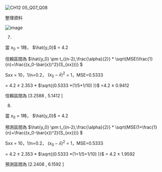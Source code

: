 ![CH12 05_Q07_Q08](https://github.com/user-attachments/assets/fa9ecb5c-2495-48d0-aef0-f6166e6b088e)

整理資料

![image](https://github.com/user-attachments/assets/6d422db0-a47c-4b21-a25d-2ba9d7508409)


7.

當 $x_0$ = 1時， $\hat{y_0}$ = 4.2

信賴區間為 $\hat{y_0} \pm t_{(n-2),\frac{\alpha}{2}} * \sqrt{MSE(\frac{1}{n}+\frac{(x_0-\bar{x})^2}{S_{xx}})} $ 

Sxx = 10，1/n=0.2， $(x_0-\bar{x})^2$ = 1，MSE=0.5333

= 4.2 $\pm$ 2.353 * $\sqrt{(0.5333 *(1/5+1/10) )}$ =4.2 $\pm$ 0.9412

信賴區間為 [3.2588 , 5.1412 ]


8.

當 $x_0$ = 1時， $\hat{y_0}$ = 4.2

預測區間為 $\hat{y_0} \pm t_{(n-2),\frac{\alpha}{2}} * \sqrt{MSE(1+\frac{1}{n}+\frac{(x_0-\bar{x})^2}{S_{xx}})} $ 

Sxx = 10，1/n=0.2， $(x_0-\bar{x})^2$ = 1，MSE=0.5333

= 4.2 $\pm$ 2.353 * $\sqrt{(0.5333 *(1+1/5+1/10) )}$ = 4.2 $\pm$ 1.9592

預測區間為 [2.2408 , 6.1592 ]

